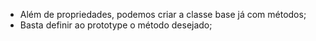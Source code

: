 * Além de propriedades, podemos criar a classe base já com métodos;
* Basta definir ao prototype o método desejado;